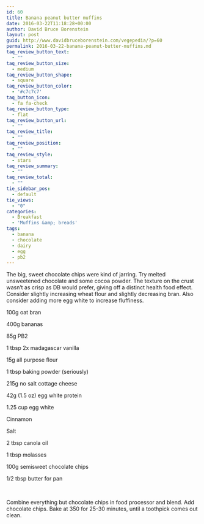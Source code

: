 ```yaml
---
id: 60
title: Banana peanut butter muffins
date: 2016-03-22T11:18:28+00:00
author: David Bruce Borenstein
layout: post
guid: http://www.davidbruceborenstein.com/vegepedia/?p=60
permalink: 2016-03-22-banana-peanut-butter-muffins.md
taq_review_button_text:
  - ""
taq_review_button_size:
  - medium
taq_review_button_shape:
  - square
taq_review_button_color:
  - '#c7c7c7'
taq_button_icon:
  - fa fa-check
taq_review_button_type:
  - flat
taq_review_button_url:
  - ""
taq_review_title:
  - ""
taq_review_position:
  - ""
taq_review_style:
  - stars
taq_review_summary:
  - ""
taq_review_total:
  - ""
tie_sidebar_pos:
  - default
tie_views:
  - "0"
categories:
  - Breakfast
  - 'Muffins &amp; breads'
tags:
  - banana
  - chocolate
  - dairy
  - egg
  - pb2
---
```

The big, sweet chocolate chips were kind of jarring. Try melted unsweetened chocolate and some cocoa powder. The texture on the crust wasn&#8217;t as crisp as DB would prefer, giving off a distinct health food effect. Consider slightly increasing wheat flour and slightly decreasing bran. Also consider adding more egg white to increase fluffiness.

100g oat bran

400g bananas

85g PB2

1 tbsp 2x madagascar vanilla

15g all purpose flour

1 tbsp baking powder (seriously)

215g no salt cottage cheese

42g (1.5 oz) egg white protein

1.25 cup egg white

Cinnamon

Salt

2 tbsp canola oil

1 tbsp molasses

100g semisweet chocolate chips

1/2 tbsp butter for pan

&nbsp;

Combine everything but chocolate chips in food processor and blend. Add chocolate chips. Bake at 350 for 25-30 minutes, until a toothpick comes out clean.

&nbsp;